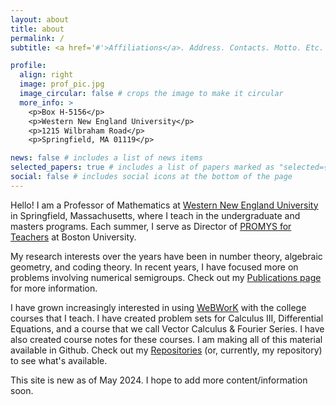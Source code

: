 ```yaml
---
layout: about
title: about
permalink: /
subtitle: <a href='#'>Affiliations</a>. Address. Contacts. Motto. Etc.

profile:
  align: right
  image: prof_pic.jpg
  image_circular: false # crops the image to make it circular
  more_info: >
    <p>Box H-5156</p>
    <p>Western New England University</p>
    <p>1215 Wilbraham Road</p>
    <p>Springfield, MA 01119</p>

news: false # includes a list of news items
selected_papers: true # includes a list of papers marked as "selected={true}"
social: false # includes social icons at the bottom of the page
---
```


Hello! I am a Professor of Mathematics at [Western New England University](https://www.wne.edu) in Springfield, Massachusetts, where I teach in the undergraduate and masters programs. Each summer, I serve as Director of [PROMYS for Teachers](https://promys.org/programs/for-teachers/) at Boston University.

My research interests over the years have been in number theory, algebraic geometry, and coding theory. In recent years, I have focused more on problems involving numerical semigroups. Check out my [Publications page](/publications/) for more information.

I have grown increasingly interested in using [WeBWorK](https://openwebwork.org/) with the college courses that I teach. I have created problem sets for Calculus III, Differential Equations, and a course that we call Vector Calculus & Fourier Series. I have also created course notes for these courses. I am making all of this material available in Github. Check out my [Repositories](/repositories/) (or, currently, my repository) to see what's available.

This site is new as of May 2024. I hope to add more content/information soon.
